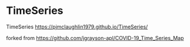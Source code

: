 # TimeSeries
TimeSeries
https://pjmclaughlin1979.github.io/TimeSeries/

forked from https://github.com/jgrayson-apl/COVID-19_Time_Series_Map
